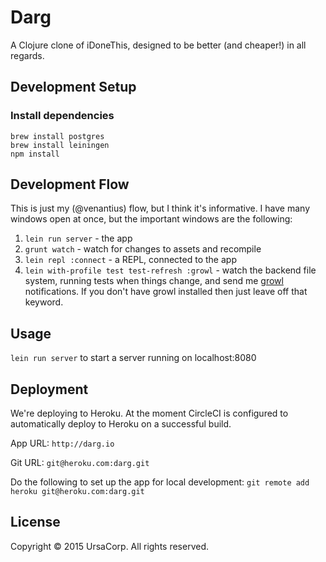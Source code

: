 # Darg

A Clojure clone of iDoneThis, designed to be better (and cheaper!) in all regards.

## Development Setup

### Install dependencies

    brew install postgres
    brew install leiningen
    npm install

## Development Flow
This is just my (@venantius) flow, but I think it's informative. I have many windows open at once, but the important windows are the following:
1. `lein run server` - the app
2. `grunt watch` - watch for changes to assets and recompile
3. `lein repl :connect` - a REPL, connected to the app
4. `lein with-profile test test-refresh :growl` - watch the backend file system, running tests when things change, and send me [growl](http://growl.info/) notifications. If you don't have growl installed then just leave off that keyword.

## Usage

`lein run server` to start a server running on localhost:8080

## Deployment

We're deploying to Heroku. At the moment CircleCI is configured to automatically deploy to Heroku on a successful build.

App URL: `http://darg.io`

Git URL: `git@heroku.com:darg.git`

Do the following to set up the app for local development: `git remote add heroku git@heroku.com:darg.git`

## License

Copyright © 2015 UrsaCorp. All rights reserved.
